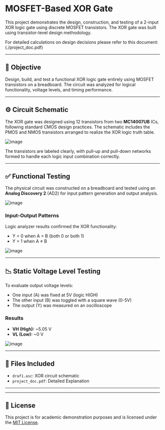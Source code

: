# MOSFET-Based XOR Gate

This project demonstrates the design, construction, and testing of a 2-input XOR logic gate using discrete MOSFET transistors. The XOR gate was built using transistor-level design methodology.

For detailed calculations on design decisions please refer to this document: (./project_doc.pdf)

---

## 🔧 Objective

Design, build, and test a functional XOR logic gate entirely using MOSFET transistors on a breadboard. The circuit was analyzed for logical functionality, voltage levels, and timing performance.

---

## ⚙️ Circuit Schematic

The XOR gate was designed using 12 transistors from two **MC14007UB** ICs, following standard CMOS design practices. The schematic includes the PMOS and NMOS transistors arranged to realize the XOR logic truth table.

![image](https://github.com/user-attachments/assets/993c2a1a-fdf2-496a-8d60-ac5e09610eb8)

The transistors are labeled clearly, with pull-up and pull-down networks formed to handle each logic input combination correctly.

---

## ✅ Functional Testing

The physical circuit was constructed on a breadboard and tested using an **Analog Discovery 2** (AD2) for input pattern generation and output analysis.

![image](https://github.com/user-attachments/assets/90c8b9e4-c7d3-4b31-a623-07d51ea7092d)

### Input-Output Patterns

Logic analyzer results confirmed the XOR functionality:

- Y = 0 when A = B (both 0 or both 1)
- Y = 1 when A ≠ B

![image](https://github.com/user-attachments/assets/e7c82c64-5c78-4a40-a170-49f4394d2522)

---

## 📉 Static Voltage Level Testing

To evaluate output voltage levels:

- One input (A) was fixed at 5V (logic HIGH)
- The other input (B) was toggled with a square wave (0-5V)
- The output (Y) was measured on an oscilloscope

### Results

- **VH (High):** ~5.05 V
- **VL (Low):** ~0 V

![image](https://github.com/user-attachments/assets/8fda82f2-ffbe-431b-9fe7-dc51979d308e)

---

## 📁 Files Included

- `draf1.asc`: XOR circuit schematic
- `project_doc.pdf`: Detailed Explanation

---

---

## 📜 License

This project is for academic demonstration purposes and is licensed under the [MIT License](LICENSE).
